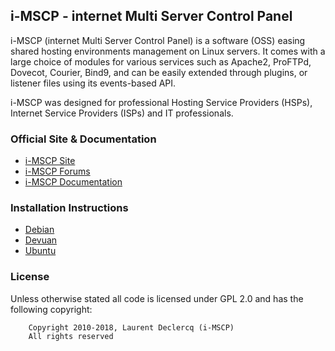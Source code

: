 ## i-MSCP - internet Multi Server Control Panel

i-MSCP (internet Multi Server Control Panel) is a software (OSS) easing shared
hosting environments management on Linux servers. It comes with a large choice
of modules for various services such as Apache2, ProFTPd, Dovecot, Courier,
Bind9, and can be easily extended through plugins, or listener files using its
events-based API.

i-MSCP was designed for professional Hosting Service Providers (HSPs), Internet
Service Providers (ISPs) and IT professionals.

### Official Site & Documentation

* [i-MSCP Site](https://i-mscp.net/)
* [i-MSCP Forums](https://i-mscp.net/index.php/BoardList/)
* [i-MSCP Documentation](https://wiki.i-mscp.net/doku.php)

### Installation Instructions

* [Debian](./docs/Debian/INSTALL.md)
* [Devuan](./docs/Devuan/INSTALL.md)
* [Ubuntu](./docs/Ubuntu/INSTALL.md)

### License

Unless otherwise stated all code is licensed under GPL 2.0 and has the
following copyright:

```
    Copyright 2010-2018, Laurent Declercq (i-MSCP)
    All rights reserved
```
